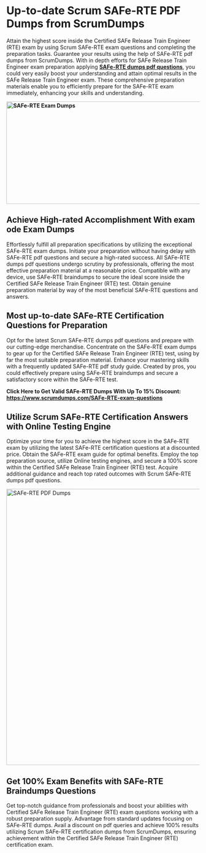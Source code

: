<h1><strong>Up-to-date Scrum SAFe-RTE PDF Dumps from ScrumDumps</strong></h1>
<p>Attain the highest score inside the Certified SAFe Release Train Engineer (RTE) exam by using Scrum SAFe-RTE exam questions and completing the preparation tasks. Guarantee your results using the help of SAFe-RTE pdf dumps from ScrumDumps. With in depth efforts for SAFe Release Train Engineer exam preparation applying <strong><a href="https://www.scrumdumps.com/SAFe-RTE-exam-questions">SAFe-RTE dumps pdf questions</a></strong>, you could very easily boost your understanding and attain optimal results in the SAFe Release Train Engineer exam. These comprehensive preparation materials enable you to efficiently prepare for the SAFe-RTE exam immediately, enhancing your skills and understanding.</p>
<p><strong><img src="https://i.ibb.co/8bjQb49/Copy-of-Cleaning-service-banner-Made-with-Poster-My-Wall-2.jpg" alt="SAFe-RTE Exam Dumps" width="800" height="267" /></strong></p>
<h2><strong>Achieve High-rated Accomplishment With exam ode Exam Dumps</strong></h2>
<p>Effortlessly fulfill all preparation specifications by utilizing the exceptional SAFe-RTE exam dumps. Initiate your preparation without having delay with SAFe-RTE pdf questions and secure a high-rated success. All SAFe-RTE dumps pdf questions undergo scrutiny by professionals, offering the most effective preparation material at a reasonable price. Compatible with any device, use SAFe-RTE braindumps to secure the ideal score inside the Certified SAFe Release Train Engineer (RTE) test. Obtain genuine preparation material by way of the most beneficial SAFe-RTE questions and answers.</p>
<h2><strong>Most up-to-date SAFe-RTE Certification Questions for Preparation</strong></h2>
<p>Opt for the latest Scrum SAFe-RTE dumps pdf questions and prepare with our cutting-edge merchandise. Concentrate on the SAFe-RTE exam dumps to gear up for the Certified SAFe Release Train Engineer (RTE) test, using by far the most suitable preparation material. Enhance your mastering skills with a frequently updated SAFe-RTE pdf study guide. Created by pros, you could effectively prepare using SAFe-RTE braindumps and secure a satisfactory score within the SAFe-RTE test.</p>
<p><strong>Click Here to Get Valid SAFe-RTE Dumps With Up To 15% Discount: <a href="https://www.scrumdumps.com/SAFe-RTE-exam-questions">https://www.scrumdumps.com/SAFe-RTE-exam-questions</a></strong></p>
<h2><strong>Utilize Scrum SAFe-RTE Certification Answers with Online Testing Engine</strong></h2>
<p>Optimize your time for you to achieve the highest score in the SAFe-RTE exam by utilizing the latest SAFe-RTE certification questions at a discounted price. Obtain the SAFe-RTE exam guide for optimal benefits. Employ the top preparation source, utilize Online testing engines, and secure a 100% score within the Certified SAFe Release Train Engineer (RTE) test. Acquire additional guidance and reach top rated outcomes with Scrum SAFe-RTE dumps pdf questions.</p>
<p><a href="https://www.scrumdumps.com/SAFe-RTE-exam-questions"><img src="https://i.ibb.co/F3py0hR/Copy-of-Offer-Social-Media-Ad-Made-with-Poster-My-Wall.jpg" alt="SAFe-RTE PDF Dumps" width="720" height="" /></a></p>
<h2><strong>Get 100% Exam Benefits with SAFe-RTE Braindumps Questions</strong></h2>
<p>Get top-notch guidance from professionals and boost your abilities with Certified SAFe Release Train Engineer (RTE) exam questions working with a robust preparation supply. Advantage from standard updates focusing on SAFe-RTE dumps. Avail a discount on pdf queries and achieve 100% results utilizing Scrum SAFe-RTE certification dumps from ScrumDumps, ensuring achievement within the Certified SAFe Release Train Engineer (RTE) certification exam.</p>
